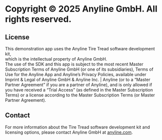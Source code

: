 # Copyright © 2025 Anyline GmbH. All rights reserved.

## License

This demonstration app uses the Anyline Tire Tread software development kit,  
which is the intellectual property of Anyline GmbH.  
The use of the SDK and this app is subject to the most recent Master Subscription Terms of Anyline GmbH (or one of its subsidiaries), Terms of Use for the Anyline App and Anyline’s Privacy Policies, available under Imprint & Legal of Anyline GmbH & Anyline Inc. | Anyline (or to a “Master Partner Agreement” if you are a partner of Anyline), and is only allowed if you have received a “Trial Access” (as defined in the Master Subscription Terms) or a license according to the Master Subscription Terms (or Master Partner Agreement).

## Contact

For more information about the Tire Tread software development kit and licensing options, please contact Anyline GmbH at [anyline.com](https://anyline.com).